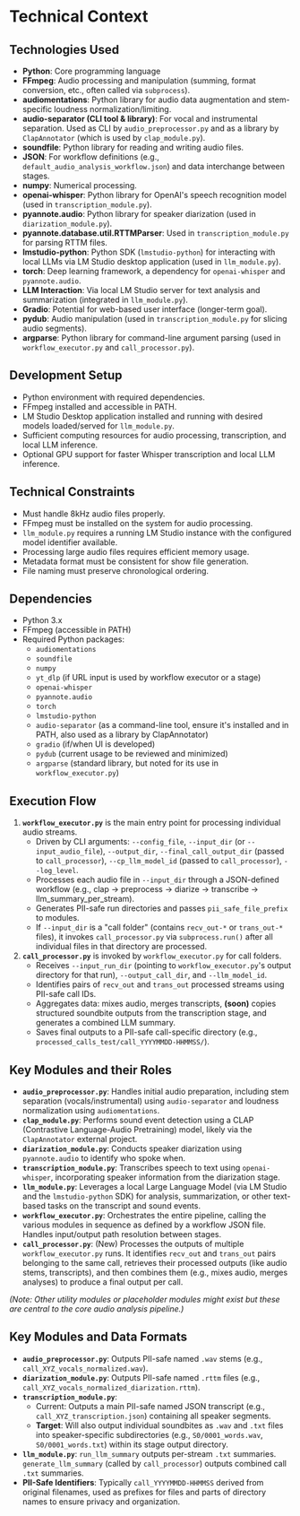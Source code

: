 # Technical Context

## Technologies Used
- **Python**: Core programming language
- **FFmpeg**: Audio processing and manipulation (summing, format conversion, etc., often called via `subprocess`).
- **audiomentations**: Python library for audio data augmentation and stem-specific loudness normalization/limiting.
- **audio-separator (CLI tool & library)**: For vocal and instrumental separation. Used as CLI by `audio_preprocessor.py` and as a library by `ClapAnnotator` (which is used by `clap_module.py`).
- **soundfile**: Python library for reading and writing audio files.
- **JSON**: For workflow definitions (e.g., `default_audio_analysis_workflow.json`) and data interchange between stages.
- **numpy**: Numerical processing.
- **openai-whisper**: Python library for OpenAI's speech recognition model (used in `transcription_module.py`).
- **pyannote.audio**: Python library for speaker diarization (used in `diarization_module.py`).
- **pyannote.database.util.RTTMParser**: Used in `transcription_module.py` for parsing RTTM files.
- **lmstudio-python**: Python SDK (`lmstudio-python`) for interacting with local LLMs via LM Studio desktop application (used in `llm_module.py`).
- **torch**: Deep learning framework, a dependency for `openai-whisper` and `pyannote.audio`.
- **LLM Interaction**: Via local LM Studio server for text analysis and summarization (integrated in `llm_module.py`).
- **Gradio**: Potential for web-based user interface (longer-term goal).
- **pydub**: Audio manipulation (used in `transcription_module.py` for slicing audio segments).
- **argparse**: Python library for command-line argument parsing (used in `workflow_executor.py` and `call_processor.py`).

## Development Setup
- Python environment with required dependencies.
- FFmpeg installed and accessible in PATH.
- LM Studio Desktop application installed and running with desired models loaded/served for `llm_module.py`.
- Sufficient computing resources for audio processing, transcription, and local LLM inference.
- Optional GPU support for faster Whisper transcription and local LLM inference.

## Technical Constraints
- Must handle 8kHz audio files properly.
- FFmpeg must be installed on the system for audio processing.
- `llm_module.py` requires a running LM Studio instance with the configured model identifier available.
- Processing large audio files requires efficient memory usage.
- Metadata format must be consistent for show file generation.
- File naming must preserve chronological ordering.

## Dependencies
- Python 3.x
- FFmpeg (accessible in PATH)
- Required Python packages:
  - `audiomentations`
  - `soundfile`
  - `numpy`
  - `yt_dlp` (if URL input is used by workflow executor or a stage)
  - `openai-whisper`
  - `pyannote.audio`
  - `torch`
  - `lmstudio-python`
  - `audio-separator` (as a command-line tool, ensure it's installed and in PATH, also used as a library by ClapAnnotator)
  - `gradio` (if/when UI is developed)
  - `pydub` (current usage to be reviewed and minimized)
  - `argparse` (standard library, but noted for its use in `workflow_executor.py`)

## Execution Flow
1. **`workflow_executor.py`** is the main entry point for processing individual audio streams.
    * Driven by CLI arguments: `--config_file`, `--input_dir` (or `--input_audio_file`), `--output_dir`, `--final_call_output_dir` (passed to `call_processor`), `--cp_llm_model_id` (passed to `call_processor`), `--log_level`.
    * Processes each audio file in `--input_dir` through a JSON-defined workflow (e.g., clap -> preprocess -> diarize -> transcribe -> llm_summary_per_stream).
    * Generates PII-safe run directories and passes `pii_safe_file_prefix` to modules.
    * If `--input_dir` is a "call folder" (contains `recv_out-*` or `trans_out-*` files), it invokes `call_processor.py` via `subprocess.run()` after all individual files in that directory are processed.
2. **`call_processor.py`** is invoked by `workflow_executor.py` for call folders.
    * Receives `--input_run_dir` (pointing to `workflow_executor.py`'s output directory for that run), `--output_call_dir`, and `--llm_model_id`.
    * Identifies pairs of `recv_out` and `trans_out` processed streams using PII-safe call IDs.
    * Aggregates data: mixes audio, merges transcripts, **(soon)** copies structured soundbite outputs from the transcription stage, and generates a combined LLM summary.
    * Saves final outputs to a PII-safe call-specific directory (e.g., `processed_calls_test/call_YYYYMMDD-HHMMSS/`).

## Key Modules and their Roles
- **`audio_preprocessor.py`**: Handles initial audio preparation, including stem separation (vocals/instrumental) using `audio-separator` and loudness normalization using `audiomentations`.
- **`clap_module.py`**: Performs sound event detection using a CLAP (Contrastive Language-Audio Pretraining) model, likely via the `ClapAnnotator` external project.
- **`diarization_module.py`**: Conducts speaker diarization using `pyannote.audio` to identify who spoke when.
- **`transcription_module.py`**: Transcribes speech to text using `openai-whisper`, incorporating speaker information from the diarization stage.
- **`llm_module.py`**: Leverages a local Large Language Model (via LM Studio and the `lmstudio-python` SDK) for analysis, summarization, or other text-based tasks on the transcript and sound events.
- **`workflow_executor.py`**: Orchestrates the entire pipeline, calling the various modules in sequence as defined by a workflow JSON file. Handles input/output path resolution between stages.
- **`call_processor.py`**: (New) Processes the outputs of multiple `workflow_executor.py` runs. It identifies `recv_out` and `trans_out` pairs belonging to the same call, retrieves their processed outputs (like audio stems, transcripts), and then combines them (e.g., mixes audio, merges analyses) to produce a final output per call.

*(Note: Other utility modules or placeholder modules might exist but these are central to the core audio analysis pipeline.)*

## Key Modules and Data Formats
- **`audio_preprocessor.py`**: Outputs PII-safe named `.wav` stems (e.g., `call_XYZ_vocals_normalized.wav`).
- **`diarization_module.py`**: Outputs PII-safe named `.rttm` files (e.g., `call_XYZ_vocals_normalized_diarization.rttm`).
- **`transcription_module.py`**:
    - Current: Outputs a main PII-safe named JSON transcript (e.g., `call_XYZ_transcription.json`) containing all speaker segments.
    - **Target**: Will also output individual soundbites as `.wav` and `.txt` files into speaker-specific subdirectories (e.g., `S0/0001_words.wav`, `S0/0001_words.txt`) within its stage output directory.
- **`llm_module.py`**: `run_llm_summary` outputs per-stream `.txt` summaries. `generate_llm_summary` (called by `call_processor`) outputs combined call `.txt` summaries.
- **PII-Safe Identifiers**: Typically `call_YYYYMMDD-HHMMSS` derived from original filenames, used as prefixes for files and parts of directory names to ensure privacy and organization. 